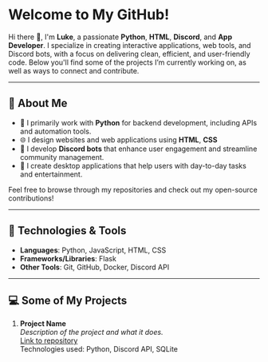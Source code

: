 # Welcome to My GitHub!

Hi there 👋, I'm **Luke**, a passionate **Python**, **HTML**, **Discord**, and **App Developer**. I specialize in creating interactive applications, web tools, and Discord bots, with a focus on delivering clean, efficient, and user-friendly code. Below you'll find some of the projects I’m currently working on, as well as ways to connect and contribute.

---

## 🚀 About Me

- 🐍 I primarily work with **Python** for backend development, including APIs and automation tools.
- 🌐 I design websites and web applications using **HTML**, **CSS**
- 🤖 I develop **Discord bots** that enhance user engagement and streamline community management.
- 📱 I create desktop applications that help users with day-to-day tasks and entertainment.
  
Feel free to browse through my repositories and check out my open-source contributions!

---

## 🔧 Technologies & Tools

- **Languages**: Python, JavaScript, HTML, CSS
- **Frameworks/Libraries**: Flask
- **Other Tools**: Git, GitHub, Docker, Discord API

---

## 💻 Some of My Projects

1. **Project Name**  
   *Description of the project and what it does.*  
   [Link to repository](https://github.com/username/project)  
   Technologies used: Python, Discord API, SQLite


